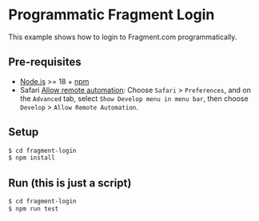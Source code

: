 # Programmatic Fragment Login

This example shows how to login to Fragment.com programmatically.

## Pre-requisites

- [Node.js](https://nodejs.org/en/) >= 18 + [npm](https://www.npmjs.com/get-npm)
- Safari [Allow remote automation](https://developer.apple.com/documentation/webkit/testing_with_webdriver_in_safari#enable_remote_automation): Choose `Safari` > `Preferences`, and on the `Advanced` tab, select `Show Develop menu in menu bar`, then choose `Develop` > `Allow Remote Automation`.

## Setup

```bash
$ cd fragment-login
$ npm install
```

## Run (this is just a script)

```bash
$ cd fragment-login
$ npm run test
```
